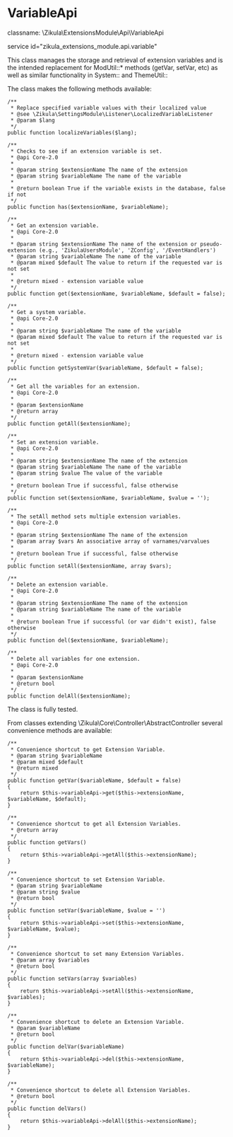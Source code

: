 VariableApi
===========

classname: \Zikula\ExtensionsModule\Api\VariableApi

service id="zikula_extensions_module.api.variable"

This class manages the storage and retrieval of extension variables and is the intended replacement
for ModUtil::* methods (getVar, setVar, etc) as well as similar functionality in System:: and ThemeUtil::

The class makes the following methods available:

    /**
     * Replace specified variable values with their localized value
     * @see \Zikula\SettingsModule\Listener\LocalizedVariableListener
     * @param $lang
     */
    public function localizeVariables($lang);

    /**
     * Checks to see if an extension variable is set.
     * @api Core-2.0
     *
     * @param string $extensionName The name of the extension
     * @param string $variableName The name of the variable
     *
     * @return boolean True if the variable exists in the database, false if not
     */
    public function has($extensionName, $variableName);

    /**
     * Get an extension variable.
     * @api Core-2.0
     *
     * @param string $extensionName The name of the extension or pseudo-extension (e.g., 'ZikulaUsersModule', 'ZConfig', '/EventHandlers')
     * @param string $variableName The name of the variable
     * @param mixed $default The value to return if the requested var is not set
     *
     * @return mixed - extension variable value
     */
    public function get($extensionName, $variableName, $default = false);

    /**
     * Get a system variable.
     * @api Core-2.0
     *
     * @param string $variableName The name of the variable
     * @param mixed $default The value to return if the requested var is not set
     *
     * @return mixed - extension variable value
     */
    public function getSystemVar($variableName, $default = false);

    /**
     * Get all the variables for an extension.
     * @api Core-2.0
     *
     * @param $extensionName
     * @return array
     */
    public function getAll($extensionName);

    /**
     * Set an extension variable.
     * @api Core-2.0
     *
     * @param string $extensionName The name of the extension
     * @param string $variableName The name of the variable
     * @param string $value The value of the variable
     *
     * @return boolean True if successful, false otherwise
     */
    public function set($extensionName, $variableName, $value = '');

    /**
     * The setAll method sets multiple extension variables.
     * @api Core-2.0
     *
     * @param string $extensionName The name of the extension
     * @param array $vars An associative array of varnames/varvalues
     *
     * @return boolean True if successful, false otherwise
     */
    public function setAll($extensionName, array $vars);

    /**
     * Delete an extension variable.
     * @api Core-2.0
     *
     * @param string $extensionName The name of the extension
     * @param string $variableName The name of the variable
     *
     * @return boolean True if successful (or var didn't exist), false otherwise
     */
    public function del($extensionName, $variableName);

    /**
     * Delete all variables for one extension.
     * @api Core-2.0
     *
     * @param $extensionName
     * @return bool
     */
    public function delAll($extensionName);

The class is fully tested.

From classes extending \Zikula\Core\Controller\AbstractController several convenience methods are available:

    /**
     * Convenience shortcut to get Extension Variable.
     * @param string $variableName
     * @param mixed $default
     * @return mixed
     */
    public function getVar($variableName, $default = false)
    {
        return $this->variableApi->get($this->extensionName, $variableName, $default);
    }

    /**
     * Convenience shortcut to get all Extension Variables.
     * @return array
     */
    public function getVars()
    {
        return $this->variableApi->getAll($this->extensionName);
    }

    /**
     * Convenience shortcut to set Extension Variable.
     * @param string $variableName
     * @param string $value
     * @return bool
     */
    public function setVar($variableName, $value = '')
    {
        return $this->variableApi->set($this->extensionName, $variableName, $value);
    }

    /**
     * Convenience shortcut to set many Extension Variables.
     * @param array $variables
     * @return bool
     */
    public function setVars(array $variables)
    {
        return $this->variableApi->setAll($this->extensionName, $variables);
    }

    /**
     * Convenience shortcut to delete an Extension Variable.
     * @param $variableName
     * @return bool
     */
    public function delVar($variableName)
    {
        return $this->variableApi->del($this->extensionName, $variableName);
    }

    /**
     * Convenience shortcut to delete all Extension Variables.
     * @return bool
     */
    public function delVars()
    {
        return $this->variableApi->delAll($this->extensionName);
    }
